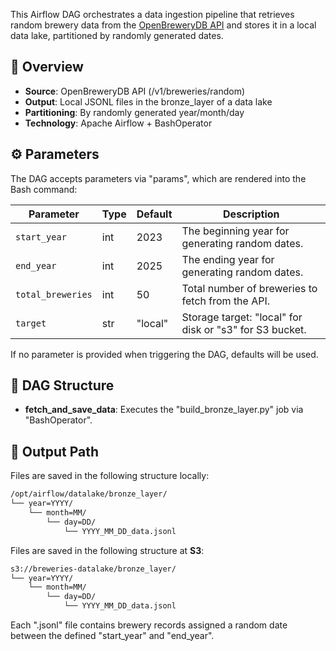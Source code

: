 This Airflow DAG orchestrates a data ingestion pipeline that retrieves random brewery data from the
[OpenBreweryDB API](https://www.openbrewerydb.org/) and stores it in a local data lake, partitioned by
randomly generated dates.

## 📌 Overview

- **Source**: OpenBreweryDB API (/v1/breweries/random)
- **Output**: Local JSONL files in the bronze_layer of a data lake
- **Partitioning**: By randomly generated year/month/day
- **Technology**: Apache Airflow + BashOperator

## ⚙️ Parameters

The DAG accepts parameters via "params", which are rendered into the Bash command:

| Parameter         | Type | Default   | Description                                             |
|-------------------|------|-----------|---------------------------------------------------------|
| `start_year`      | int  | 2023      | The beginning year for generating random dates.         |
| `end_year`        | int  | 2025      | The ending year for generating random dates.            |
| `total_breweries` | int  | 50        | Total number of breweries to fetch from the API.        |
| `target`          | str  | "local"   | Storage target: "local" for disk or "s3" for S3 bucket. |

If no parameter is provided when triggering the DAG, defaults will be used.

## 🧱 DAG Structure

- **fetch_and_save_data**: Executes the "build_bronze_layer.py" job via "BashOperator".

## 📁 Output Path

Files are saved in the following structure locally:
```bash
/opt/airflow/datalake/bronze_layer/
└── year=YYYY/
    └── month=MM/
        └── day=DD/
            └── YYYY_MM_DD_data.jsonl
```

Files are saved in the following structure at **S3**:
```bash
s3://breweries-datalake/bronze_layer/
└── year=YYYY/
    └── month=MM/
        └── day=DD/
            └── YYYY_MM_DD_data.jsonl
```

Each ".jsonl" file contains brewery records assigned a random date between the defined "start_year" and "end_year".